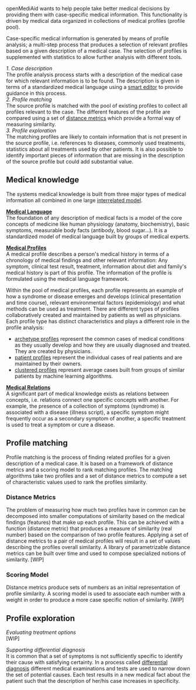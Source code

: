 openMediAid wants to help people take better medical decisions by providing them with case-specific medical information. This functionality is driven by medical data organized in collections of medical profiles (profile pool).

Case-specific medical information is generated by means of profile analysis; a multi-step process that produces a selection of relevant profiles based on a given description of a medical case. The selection of profiles is supplemented with statistics to allow further analysis with different tools.

*1. Case description*<br />
The profile analysis process starts with a description of the medical case for which relevant information is to be found. The description is given in terms of a standardized medical language using a [smart editor](Features#profile-editor) to provide guidance in this process.  
*2. Profile matching*<br />
The source profile is matched with the pool of existing profiles to collect all profiles relevant to the case. The different features of the profile are compared using a set of [distance metrics](#distance-metrics) which provide a formal way of measuring similarity.  
*3. Profile exploration*<br />
The matching profiles are likely to contain information that is not present in the source profile, i.e. references to diseases, commonly used treatments, statistics about all treatments used by other patients. It is also possible to identify important pieces of information that are missing in the description of the source profile but could add substantial value.

## Medical knowledge 
The systems medical knowledge is built from three major types of medical information all combined in one large [interrelated model](Medical-Data-Model).

__[Medical Language](Medical-Data-Model#medical-language)__<br />
The foundation of any description of medical facts is a model of the core concepts of medicine like human physiology (anatomy, biochemistry), basic symptoms, measurable body facts (antibody, blood sugar...). It is a standardized model of medical language built by groups of medical experts.

__[Medical Profiles](Medical-Profiles)__<br />
A medical profile describes a person's medical history in terms of a chronology of medical findings and other relevant information: Any symptom, clinical test result, treatment, information about diet and family's medical history is part of this profile. The information of the profile is formulated using the medical language framework.

Within the pool of medical profiles, each profile represents an example of how a syndrome or disease emerges and develops (clinical presentation and time course), relevant environmental factors (epidemiology) and what methods can be used as treatment. There are different types of profiles collaboratively created and maintained by patients as well as physicians. Each profile type has distinct characteristics and plays a different role in the profile analysis:

* [archetype profiles](Medical-Data-Model#archetype-profiles) represent the common cases of medical conditions as they usually develop and how they are usually diagnosed and treated. They are created by physicians.
* [patient profiles](Medical-Data-Model#patient-profiles) represent the individual cases of real patients and are maintained by their owners. 
* [clustered profiles](Medical-Data-Model#clustered-profiles) represent average cases built from groups of similar patients by machine learning algorithms.

__[Medical Relations](Medical-Data-Model#medical-relations)__<br />
A significant part of medical knowledge exists as relations between concepts, i.e. relations connect one specific concepts with another. For example, the presence of a collection of symptoms (syndrome) is associated with a disease (illness script), a specific symptom might frequently occur as a secondary symptom of another, a specific treatment is used to treat a symptom or cure a disease.

## Profile matching
Profile matching is the process of finding related profiles for a given description of a medical case. It is based on a framework of distance metrics and a scoring model to rank matching profiles. The matching algorithms take two profiles and a set of distance metrics to compute a set of characteristic values used to rank the profiles similarity.

### Distance Metrics
The problem of measuring how much two profiles have in common can be decomposed into smaller computations of similarity based on the medical findings (features) that make up each profile. This can be achieved with a function (distance metric) that produces a measure of similarity (real number) based on the comparison of two profile features. Applying a set of distance metrics to a pair of medical profiles will result in a set of values describing the profiles overall similarity. A library of parametrizable distance metrics can be built over time and used to compose specialized notions of similarity. 
[WIP]

### Scoring Model
Distance metrics produce sets of numbers as an initial representation of profile similarity. A scoring model is used to associate each number with a weight in order to produce a more case specific notion of similarity.
[WIP]

## Profile exploration

*Evaluating treatment options*<br />
[WIP]

*Supporting differential diagnosis*<br />
It is common that a set of symptoms is not sufficiently specific to identify their cause with satisfying certainty. In a process called [differential diagnosis](Glossary#diagnosis) different medical examinations and tests are used to narrow down the set of potential causes. Each test results in a new medical fact about the patient such that the description of her/his case increases in specificity.